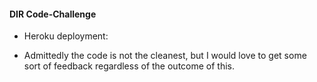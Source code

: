 
#### DIR Code-Challenge

- Heroku deployment:

- Admittedly the code is not the cleanest, but I would love to get some sort of feedback regardless of the outcome of this.
